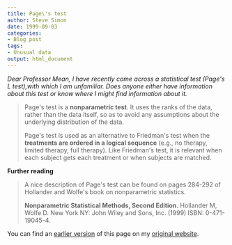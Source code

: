 ```yaml
---
title: Page\'s test
author: Steve Simon
date: 1999-09-03
categories:
- Blog post
tags:
- Unusual data
output: html_document
---
```

*Dear Professor Mean, I have recently come across a statistical test
(Page\'s L test),with which I am unfamiliar. Does anyone either have
information about this test or know where I might find information about
it.*

> Page\'s test is a **nonparametric test**. It uses the ranks of the
> data, rather than the data itself, so as to avoid any assumptions
> about the underlying distribution of the data.
>
> Page\'s test is used as an alternative to Friedman\'s test when the
> **treatments are ordered in a logical sequence** (e.g., no therapy,
> limited therapy, full therapy). Like Friedman\'s test, it is relevant
> when each subject gets each treatment or when subjects are matched.

**Further reading**

> A nice description of Page\'s test can be found on pages 284-292 of
> Hollander and Wolfe\'s book on nonparametric statistics.
>
> **Nonparametric Statistical Methods, Second Edition.** Hollander M,
> Wolfe D. New York NY: John Wiley and Sons, Inc. (1999) ISBN:
> 0-471-19045-4.

You can find an [earlier version][sim1] of this page on my [original website][sim2].

[sim1]: http://www.pmean.com/99/page.html
[sim2]: http://www.pmean.com/original_site.html

